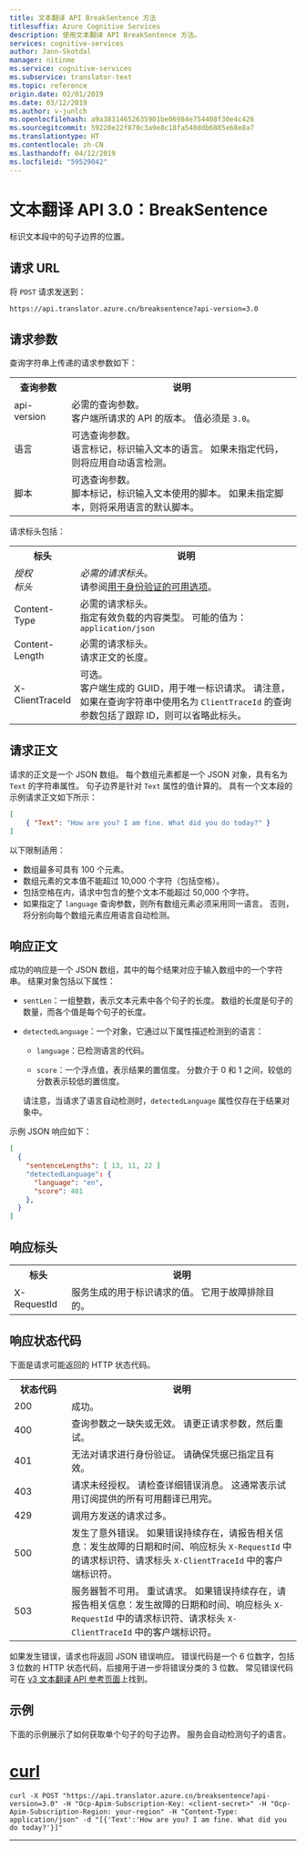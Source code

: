 ```yaml
---
title: 文本翻译 API BreakSentence 方法
titlesuffix: Azure Cognitive Services
description: 使用文本翻译 API BreakSentence 方法。
services: cognitive-services
author: Jann-Skotdal
manager: nitinme
ms.service: cognitive-services
ms.subservice: translator-text
ms.topic: reference
origin.date: 02/01/2019
ms.date: 03/12/2019
ms.author: v-junlch
ms.openlocfilehash: a9a38314652635901be06984e754408f30e4c426
ms.sourcegitcommit: 59220e22f870c3a9e8c18fa548ddb6885e68e8a7
ms.translationtype: HT
ms.contentlocale: zh-CN
ms.lasthandoff: 04/12/2019
ms.locfileid: "59529042"
---
```

# <a name="translator-text-api-30-breaksentence"></a>文本翻译 API 3.0：BreakSentence

标识文本段中的句子边界的位置。

## <a name="request-url"></a>请求 URL

将 `POST` 请求发送到：

```HTTP
https://api.translator.azure.cn/breaksentence?api-version=3.0
```

## <a name="request-parameters"></a>请求参数

查询字符串上传递的请求参数如下：

<table width="100%">
  <th width="20%">查询参数</th>
  <th>说明</th>
  <tr>
    <td>api-version</td>
    <td>必需的查询参数。<br/>客户端所请求的 API 的版本。 值必须是 <code>3.0</code>。</td>
  </tr>
  <tr>
    <td>语言</td>
    <td>可选查询参数。<br/>语言标记，标识输入文本的语言。 如果未指定代码，则将应用自动语言检测。</td>
  </tr>
  <tr>
    <td>脚本</td>
    <td>可选查询参数。<br/>脚本标记，标识输入文本使用的脚本。 如果未指定脚本，则将采用语言的默认脚本。</td>
  </tr>
</table> 

请求标头包括：

<table width="100%">
  <th width="20%">标头</th>
  <th>说明</th>
  <tr>
    <td><em>授权</em><br/><em>标头</em></td>
    <td><em>必需的请求标头</em>。<br/>请参阅<a href="./v3-0-reference.md#authentication" data-raw-source="[available options for authentication](./v3-0-reference.md#authentication)">用于身份验证的可用选项</a>。</td>
  </tr>
  <tr>
    <td>Content-Type</td>
    <td>必需的请求标头。<br/>指定有效负载的内容类型。 可能的值为：<code>application/json</code></td>
  </tr>
  <tr>
    <td>Content-Length</td>
    <td>必需的请求标头。<br/>请求正文的长度。</td>
  </tr>
  <tr>
    <td>X-ClientTraceId</td>
    <td>可选。<br/>客户端生成的 GUID，用于唯一标识请求。 请注意，如果在查询字符串中使用名为 <code>ClientTraceId</code> 的查询参数包括了跟踪 ID，则可以省略此标头。</td>
  </tr>
</table> 

## <a name="request-body"></a>请求正文

请求的正文是一个 JSON 数组。 每个数组元素都是一个 JSON 对象，具有名为 `Text` 的字符串属性。 句子边界是针对 `Text` 属性的值计算的。 具有一个文本段的示例请求正文如下所示：

```json
[
    { "Text": "How are you? I am fine. What did you do today?" }
]
```

以下限制适用：

* 数组最多可具有 100 个元素。
* 数组元素的文本值不能超过 10,000 个字符（包括空格）。
* 包括空格在内，请求中包含的整个文本不能超过 50,000 个字符。
* 如果指定了 `language` 查询参数，则所有数组元素必须采用同一语言。 否则，将分别向每个数组元素应用语言自动检测。

## <a name="response-body"></a>响应正文

成功的响应是一个 JSON 数组，其中的每个结果对应于输入数组中的一个字符串。 结果对象包括以下属性：

  * `sentLen`：一组整数，表示文本元素中各个句子的长度。 数组的长度是句子的数量，而各个值是每个句子的长度。 

  * `detectedLanguage`：一个对象，它通过以下属性描述检测到的语言：

     * `language`：已检测语言的代码。

     * `score`：一个浮点值，表示结果的置信度。 分数介于 0 和 1 之间，较低的分数表示较低的置信度。
     
    请注意，当请求了语言自动检测时，`detectedLanguage` 属性仅存在于结果对象中。

示例 JSON 响应如下：

```json
[
  {
    "sentenceLengths": [ 13, 11, 22 ]
    "detectedLanguage": {
      "language": "en",
      "score": 401
    },
  }
]
```

## <a name="response-headers"></a>响应标头

<table width="100%">
  <th width="20%">标头</th>
  <th>说明</th>
  <tr>
    <td>X-RequestId</td>
    <td>服务生成的用于标识请求的值。 它用于故障排除目的。</td>
  </tr>
</table> 

## <a name="response-status-codes"></a>响应状态代码

下面是请求可能返回的 HTTP 状态代码。 

<table width="100%">
  <th width="20%">状态代码</th>
  <th>说明</th>
  <tr>
    <td>200</td>
    <td>成功。</td>
  </tr>
  <tr>
    <td>400</td>
    <td>查询参数之一缺失或无效。 请更正请求参数，然后重试。</td>
  </tr>
  <tr>
    <td>401</td>
    <td>无法对请求进行身份验证。 请确保凭据已指定且有效。</td>
  </tr>
  <tr>
    <td>403</td>
    <td>请求未经授权。 请检查详细错误消息。 这通常表示试用订阅提供的所有可用翻译已用完。</td>
  </tr>
  <tr>
    <td>429</td>
    <td>调用方发送的请求过多。</td>
  </tr>
  <tr>
    <td>500</td>
    <td>发生了意外错误。 如果错误持续存在，请报告相关信息：发生故障的日期和时间、响应标头 <code>X-RequestId</code> 中的请求标识符、请求标头 <code>X-ClientTraceId</code> 中的客户端标识符。</td>
  </tr>
  <tr>
    <td>503</td>
    <td>服务器暂不可用。 重试请求。 如果错误持续存在，请报告相关信息：发生故障的日期和时间、响应标头 <code>X-RequestId</code> 中的请求标识符、请求标头 <code>X-ClientTraceId</code> 中的客户端标识符。</td>
  </tr>
</table> 

如果发生错误，请求也将返回 JSON 错误响应。 错误代码是一个 6 位数字，包括 3 位数的 HTTP 状态代码，后接用于进一步将错误分类的 3 位数。 常见错误代码可在 [v3 文本翻译 API 参考页面](/cognitive-services/translator/reference/v3-0-reference#errors)上找到。 

## <a name="examples"></a>示例

下面的示例展示了如何获取单个句子的句子边界。 服务会自动检测句子的语言。

# <a name="curltabcurl"></a>[curl](#tab/curl)

```
curl -X POST "https://api.translator.azure.cn/breaksentence?api-version=3.0" -H "Ocp-Apim-Subscription-Key: <client-secret>" -H "Ocp-Apim-Subscription-Region: your-region" -H "Content-Type: application/json" -d "[{'Text':'How are you? I am fine. What did you do today?'}]"
```

---


